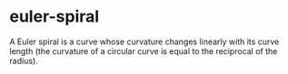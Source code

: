 # euler-spiral
A Euler spiral is a curve whose curvature changes linearly with its curve length (the curvature of a circular curve is equal to the reciprocal of the radius). 
